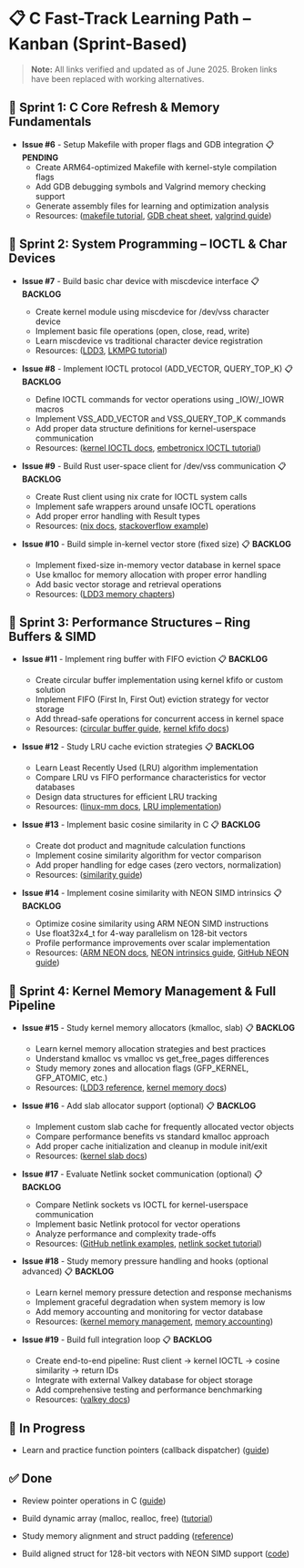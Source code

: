 # 📋 C Fast-Track Learning Path – Kanban (Sprint-Based)

> **Note:** All links verified and updated as of June 2025. Broken links have been replaced with working alternatives.

## 📅 Sprint 1: C Core Refresh & Memory Fundamentals

- **Issue #6** - Setup Makefile with proper flags and GDB integration 📋 **PENDING**
  - Create ARM64-optimized Makefile with kernel-style compilation flags
  - Add GDB debugging symbols and Valgrind memory checking support
  - Generate assembly files for learning and optimization analysis
  - Resources: ([makefile tutorial](https://makefiletutorial.com/), [GDB cheat sheet](https://freecoder.dev/gdb-cheat-sheet/), [valgrind guide](https://valgrind.org/docs/manual/quick-start.html))

## 📅 Sprint 2: System Programming – IOCTL & Char Devices

- **Issue #7** - Build basic char device with miscdevice interface 📋 **BACKLOG**
  - Create kernel module using miscdevice for /dev/vss character device
  - Implement basic file operations (open, close, read, write)
  - Learn miscdevice vs traditional character device registration
  - Resources: ([LDD3](https://lwn.net/Kernel/LDD3/), [LKMPG tutorial](https://tldp.org/LDP/lkmpg/2.6/html/x569.html))

- **Issue #8** - Implement IOCTL protocol (ADD_VECTOR, QUERY_TOP_K) 📋 **BACKLOG**
  - Define IOCTL commands for vector operations using _IOW/_IOWR macros
  - Implement VSS_ADD_VECTOR and VSS_QUERY_TOP_K commands
  - Add proper data structure definitions for kernel-userspace communication
  - Resources: ([kernel IOCTL docs](https://docs.kernel.org/driver-api/ioctl.html), [embetronicx IOCTL tutorial](https://embetronicx.com/tutorials/linux/device-drivers/ioctl-linux-driver-tutorial/))

- **Issue #9** - Build Rust user-space client for /dev/vss communication 📋 **BACKLOG**
  - Create Rust client using nix crate for IOCTL system calls
  - Implement safe wrappers around unsafe IOCTL operations
  - Add proper error handling with Result types
  - Resources: ([nix docs](https://docs.rs/nix/latest/nix/ioctl/index.html), [stackoverflow example](https://stackoverflow.com/questions/59490039/how-to-use-ioctl-in-rust))

- **Issue #10** - Build simple in-kernel vector store (fixed size) 📋 **BACKLOG**
  - Implement fixed-size in-memory vector database in kernel space
  - Use kmalloc for memory allocation with proper error handling
  - Add basic vector storage and retrieval operations
  - Resources: ([LDD3 memory chapters](https://lwn.net/Kernel/LDD3/))

## 📅 Sprint 3: Performance Structures – Ring Buffers & SIMD

- **Issue #11** - Implement ring buffer with FIFO eviction 📋 **BACKLOG**
  - Create circular buffer implementation using kernel kfifo or custom solution
  - Implement FIFO (First In, First Out) eviction strategy for vector storage
  - Add thread-safe operations for concurrent access in kernel space
  - Resources: ([circular buffer guide](https://www.embedded.com/c-language-techniques-for-circular-buffers/), [kernel kfifo docs](https://www.kernel.org/doc/html/latest/core-api/kfifo.html))

- **Issue #12** - Study LRU cache eviction strategies 📋 **BACKLOG**
  - Learn Least Recently Used (LRU) algorithm implementation
  - Compare LRU vs FIFO performance characteristics for vector databases
  - Design data structures for efficient LRU tracking
  - Resources: ([linux-mm docs](https://linux-mm.org/PageReplacementAlgorithms), [LRU implementation](https://gist.github.com/marcosfelt/7974411))

- **Issue #13** - Implement basic cosine similarity in C 📋 **BACKLOG**
  - Create dot product and magnitude calculation functions
  - Implement cosine similarity algorithm for vector comparison
  - Add proper handling for edge cases (zero vectors, normalization)
  - Resources: ([similarity guide](https://www.geeksforgeeks.org/program-find-similarity-two-strings/))

- **Issue #14** - Implement cosine similarity with NEON SIMD intrinsics 📋 **BACKLOG**
  - Optimize cosine similarity using ARM NEON SIMD instructions
  - Use float32x4_t for 4-way parallelism on 128-bit vectors
  - Profile performance improvements over scalar implementation
  - Resources: ([ARM NEON docs](https://developer.arm.com/documentation/den0018/a/NEON-Intrinsics/), [NEON intrinsics guide](https://documentation-service.arm.com/static/67a384f0e80ab6345cace1af), [GitHub NEON guide](https://github.com/thenifty/neon-guide))

## 📅 Sprint 4: Kernel Memory Management & Full Pipeline

- **Issue #15** - Study kernel memory allocators (kmalloc, slab) 📋 **BACKLOG**
  - Learn kernel memory allocation strategies and best practices
  - Understand kmalloc vs vmalloc vs get_free_pages differences
  - Study memory zones and allocation flags (GFP_KERNEL, GFP_ATOMIC, etc.)
  - Resources: ([LDD3 reference](https://lwn.net/Kernel/LDD3/), [kernel memory docs](https://www.kernel.org/doc/html/latest/core-api/kmem.html))

- **Issue #16** - Add slab allocator support (optional) 📋 **BACKLOG**
  - Implement custom slab cache for frequently allocated vector objects
  - Compare performance benefits vs standard kmalloc approach
  - Add proper cache initialization and cleanup in module init/exit
  - Resources: ([kernel slab docs](https://www.kernel.org/doc/html/latest/core-api/kmem.html))

- **Issue #17** - Evaluate Netlink socket communication (optional) 📋 **BACKLOG**
  - Compare Netlink sockets vs IOCTL for kernel-userspace communication
  - Implement basic Netlink protocol for vector operations
  - Analyze performance and complexity trade-offs
  - Resources: ([GitHub netlink examples](https://github.com/ANSANJAY/NetlinkGreetingExchange), [netlink socket tutorial](https://github.com/apofiget/netlink-example))

- **Issue #18** - Study memory pressure handling and hooks (optional advanced) 📋 **BACKLOG**
  - Learn kernel memory pressure detection and response mechanisms
  - Implement graceful degradation when system memory is low
  - Add memory accounting and monitoring for vector database
  - Resources: ([kernel memory management](https://docs.kernel.org/admin-guide/mm/index.html), [memory accounting](https://docs.kernel.org/accounting/memory.html))

- **Issue #19** - Build full integration loop 📋 **BACKLOG**
  - Create end-to-end pipeline: Rust client → kernel IOCTL → cosine similarity → return IDs
  - Integrate with external Valkey database for object storage
  - Add comprehensive testing and performance benchmarking
  - Resources: ([valkey docs](https://valkey.io/docs/reference/client-libraries/))

## 🚧 In Progress

- Learn and practice function pointers (callback dispatcher) ([guide](https://www.geeksforgeeks.org/function-pointer-in-c/))

## ✅ Done

- Review pointer operations in C ([guide](https://beej.us/guide/bgc/html/split/pointers.html))

- Build dynamic array (malloc, realloc, free) ([tutorial](https://www.learn-c.org/en/Dynamic_memory))

- Study memory alignment and struct padding ([reference](https://www.geeksforgeeks.org/data-structure-alignment-in-c/))

- Build aligned struct for 128-bit vectors with NEON SIMD support ([code](128_aligned_vec.c))

